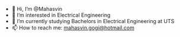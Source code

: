 - 👋 Hi, I’m @Mahasvin
- 👀 I’m interested in Electrical Engineering
- 🌱 I’m currently studying Bachelors in Electrical Engineering at UTS
- 📫 How to reach me: mahasvin.gogi@hotmail.com

<!---
Mahasvin/Mahasvin is a ✨ special ✨ repository because its `README.md` (this file) appears on your GitHub profile.
You can click the Preview link to take a look at your changes.
--->
